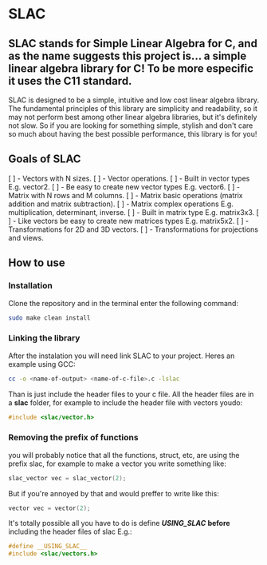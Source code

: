 # SLAC

## SLAC stands for Simple Linear Algebra for C, and as the name suggests this project is... a simple linear algebra library for C! To be more especific it uses the C11 standard.

SLAC is designed to be a simple, intuitive and low cost linear algebra library. The fundamental principles of this library are simplicity and readability, so it may not perform best among other linear algebra libraries, but it's definitely not slow. So if you are looking for something simple, stylish and don't care so much about having the best possible performance, this library is for you!

## Goals of SLAC

[ ] - Vectors with N sizes.
[ ] - Vector operations.
[ ] - Built in vector types E.g. vector2.
[ ] - Be easy to create new vector types E.g. vector6.
[ ] - Matrix with N rows and M columns.
[ ] - Matrix basic operations (matrix addition and matrix subtraction).
[ ] - Matrix complex operations E.g. multiplication, determinant, inverse.
[ ] - Built in matrix type E.g. matrix3x3.
[ ] - Like vectors be easy to create new matrices types E.g. matrix5x2.
[ ] - Transformations for 2D and 3D vectors.
[ ] - Transformations for projections and views.

## How to use

### Installation
Clone the repository and in the terminal enter the following command:
```bash
sudo make clean install
```

### Linking the library
After the instalation you will need link SLAC to your project.
Heres an example using GCC:
```bash
cc -o <name-of-output> <name-of-c-file>.c -lslac
```

Than is just include the header files to your c file. All the header files are in a **slac** folder, for example to include the header file with vectors youdo:
```c
#include <slac/vector.h>
```

### Removing the prefix of functions
you will probably notice that all the functions, struct, etc, are using the prefix slac, for example to make a vector you write something like:
```c
slac_vector vec = slac_vector(2);
```

But if you're annoyed by that and would preffer to write like this:
```c
vector vec = vector(2);
```

It's totally possible all you have to do is define *__USING_SLAC__* **before** including the header files of slac E.g.:
```c
#define __USING_SLAC__
#include <slac/vectors.h>
```
